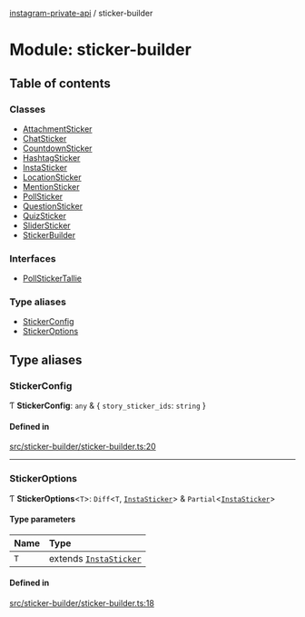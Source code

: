 [instagram-private-api](../README.md) / sticker-builder

# Module: sticker-builder

## Table of contents

### Classes

- [AttachmentSticker](../classes/sticker_builder/AttachmentSticker.md)
- [ChatSticker](../classes/sticker_builder/ChatSticker.md)
- [CountdownSticker](../classes/sticker_builder/CountdownSticker.md)
- [HashtagSticker](../classes/sticker_builder/HashtagSticker.md)
- [InstaSticker](../classes/sticker_builder/InstaSticker.md)
- [LocationSticker](../classes/sticker_builder/LocationSticker.md)
- [MentionSticker](../classes/sticker_builder/MentionSticker.md)
- [PollSticker](../classes/sticker_builder/PollSticker.md)
- [QuestionSticker](../classes/sticker_builder/QuestionSticker.md)
- [QuizSticker](../classes/sticker_builder/QuizSticker.md)
- [SliderSticker](../classes/sticker_builder/SliderSticker.md)
- [StickerBuilder](../classes/sticker_builder/StickerBuilder.md)

### Interfaces

- [PollStickerTallie](../interfaces/sticker_builder/PollStickerTallie.md)

### Type aliases

- [StickerConfig](sticker_builder.md#stickerconfig)
- [StickerOptions](sticker_builder.md#stickeroptions)

## Type aliases

### StickerConfig

Ƭ **StickerConfig**: `any` & { `story_sticker_ids`: `string`  }

#### Defined in

[src/sticker-builder/sticker-builder.ts:20](https://github.com/Nerixyz/instagram-private-api/blob/0e0721c/src/sticker-builder/sticker-builder.ts#L20)

___

### StickerOptions

Ƭ **StickerOptions**<`T`\>: `Diff`<`T`, [`InstaSticker`](../classes/sticker_builder/InstaSticker.md)\> & `Partial`<[`InstaSticker`](../classes/sticker_builder/InstaSticker.md)\>

#### Type parameters

| Name | Type |
| :------ | :------ |
| `T` | extends [`InstaSticker`](../classes/sticker_builder/InstaSticker.md) |

#### Defined in

[src/sticker-builder/sticker-builder.ts:18](https://github.com/Nerixyz/instagram-private-api/blob/0e0721c/src/sticker-builder/sticker-builder.ts#L18)
